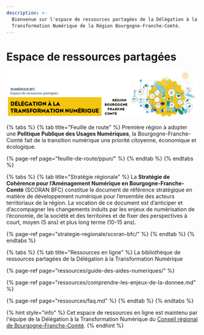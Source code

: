```yaml
---
description: >-
  Bienvenue sur l'espace de ressources partagées de la Délégation à la
  Transformation Numérique de la Région Bourgogne-Franche-Comté.
---
```


# Espace de ressources partagées

![](.gitbook/assets/dtn.png)

{% tabs %}
{% tab title="Feuille de route" %}
Première région à adopter une **Politique Publique des Usages Numériques**, la Bourgogne-Franche-Comté fait de la transition numérique une priorité citoyenne, économique et écologique.

{% page-ref page="feuille-de-route/ppun/" %}
{% endtab %}
{% endtabs %}

{% tabs %}
{% tab title="Stratégie régionale" %}
La **Stratégie de Cohérence pour l’Aménagement Numérique en Bourgogne-Franche-Comté** \(SCORAN BFC\) constitue le document de référence stratégique en matière de développement numérique pour l’ensemble des acteurs territoriaux de la région. La vocation de ce document est d’anticiper et d’accompagner les changements induits par les enjeux de numérisation de l’économie, de la société et des territoires et de fixer des perspectives à court, moyen \(5 ans\) et plus long terme \(10-15 ans\).

{% page-ref page="strategie-regionale/scoran-bfc/" %}
{% endtab %}
{% endtabs %}

{% tabs %}
{% tab title="Ressources en ligne" %}
La bibliothèque de ressources partagées de la Délégation à la Transformation Numérique

{% page-ref page="ressources/guide-des-aides-numeriques/" %}

{% page-ref page="ressources/comprendre-les-enjeux-de-la-donnee.md" %}

{% page-ref page="ressources/faq.md" %}
{% endtab %}
{% endtabs %}

{% hint style="info" %}
Cet espace de ressources en ligne est maintenu par l'équipe de la Délégation à la Transformation Numérique du [Conseil régional de Bourgogne-Franche-Comté](https://www.bourgognefranchecomte.fr).
{% endhint %}



